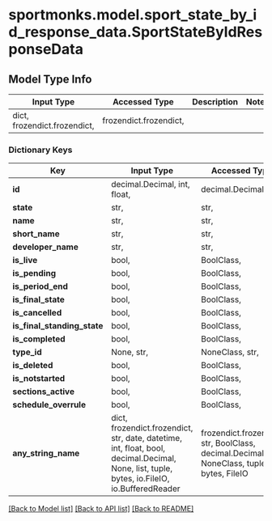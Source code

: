 # sportmonks.model.sport_state_by_id_response_data.SportStateByIdResponseData

## Model Type Info
Input Type | Accessed Type | Description | Notes
------------ | ------------- | ------------- | -------------
dict, frozendict.frozendict,  | frozendict.frozendict,  |  | 

### Dictionary Keys
Key | Input Type | Accessed Type | Description | Notes
------------ | ------------- | ------------- | ------------- | -------------
**id** | decimal.Decimal, int, float,  | decimal.Decimal,  |  | [optional] 
**state** | str,  | str,  |  | [optional] 
**name** | str,  | str,  |  | [optional] 
**short_name** | str,  | str,  |  | [optional] 
**developer_name** | str,  | str,  |  | [optional] 
**is_live** | bool,  | BoolClass,  |  | [optional] 
**is_pending** | bool,  | BoolClass,  |  | [optional] 
**is_period_end** | bool,  | BoolClass,  |  | [optional] 
**is_final_state** | bool,  | BoolClass,  |  | [optional] 
**is_cancelled** | bool,  | BoolClass,  |  | [optional] 
**is_final_standing_state** | bool,  | BoolClass,  |  | [optional] 
**is_completed** | bool,  | BoolClass,  |  | [optional] 
**type_id** | None, str,  | NoneClass, str,  |  | [optional] 
**is_deleted** | bool,  | BoolClass,  |  | [optional] 
**is_notstarted** | bool,  | BoolClass,  |  | [optional] 
**sections_active** | bool,  | BoolClass,  |  | [optional] 
**schedule_overrule** | bool,  | BoolClass,  |  | [optional] 
**any_string_name** | dict, frozendict.frozendict, str, date, datetime, int, float, bool, decimal.Decimal, None, list, tuple, bytes, io.FileIO, io.BufferedReader | frozendict.frozendict, str, BoolClass, decimal.Decimal, NoneClass, tuple, bytes, FileIO | any string name can be used but the value must be the correct type | [optional]

[[Back to Model list]](../../README.md#documentation-for-models) [[Back to API list]](../../README.md#documentation-for-api-endpoints) [[Back to README]](../../README.md)

